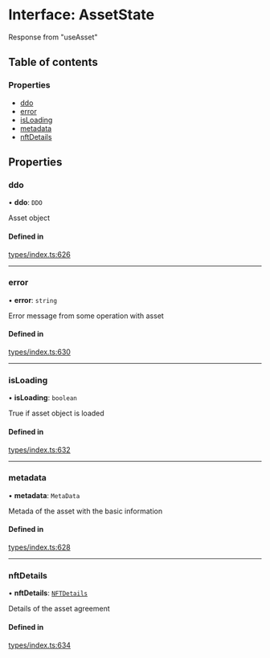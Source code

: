 # Interface: AssetState

Response from "useAsset"

## Table of contents

### Properties

- [ddo](AssetState.md#ddo)
- [error](AssetState.md#error)
- [isLoading](AssetState.md#isloading)
- [metadata](AssetState.md#metadata)
- [nftDetails](AssetState.md#nftdetails)

## Properties

### ddo

• **ddo**: `DDO`

Asset object

#### Defined in

[types/index.ts:626](https://github.com/nevermined-io/components-catalog/blob/47f3928/lib/src/types/index.ts#L626)

___

### error

• **error**: `string`

Error message from some operation with asset

#### Defined in

[types/index.ts:630](https://github.com/nevermined-io/components-catalog/blob/47f3928/lib/src/types/index.ts#L630)

___

### isLoading

• **isLoading**: `boolean`

True if asset object is loaded

#### Defined in

[types/index.ts:632](https://github.com/nevermined-io/components-catalog/blob/47f3928/lib/src/types/index.ts#L632)

___

### metadata

• **metadata**: `MetaData`

Metada of the asset with the basic information

#### Defined in

[types/index.ts:628](https://github.com/nevermined-io/components-catalog/blob/47f3928/lib/src/types/index.ts#L628)

___

### nftDetails

• **nftDetails**: [`NFTDetails`](NFTDetails.md)

Details of the asset agreement

#### Defined in

[types/index.ts:634](https://github.com/nevermined-io/components-catalog/blob/47f3928/lib/src/types/index.ts#L634)
